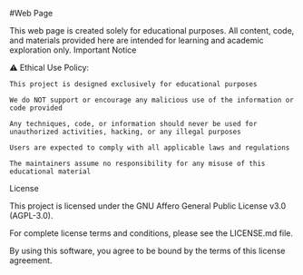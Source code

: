 #Web Page

This web page is created solely for educational purposes. All content, code, and materials provided here are intended for learning and academic exploration only.
Important Notice

⚠️ Ethical Use Policy:

    This project is designed exclusively for educational purposes

    We do NOT support or encourage any malicious use of the information or code provided

    Any techniques, code, or information should never be used for unauthorized activities, hacking, or any illegal purposes

    Users are expected to comply with all applicable laws and regulations

    The maintainers assume no responsibility for any misuse of this educational material

License

This project is licensed under the GNU Affero General Public License v3.0 (AGPL-3.0).

For complete license terms and conditions, please see the LICENSE.md file.

By using this software, you agree to be bound by the terms of this license agreement.

